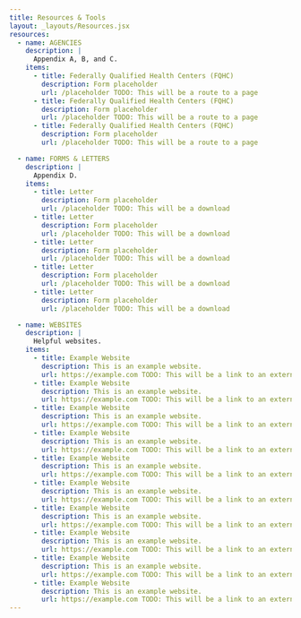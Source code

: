 ```yaml
---
title: Resources & Tools
layout: _layouts/Resources.jsx
resources:
  - name: AGENCIES
    description: |
      Appendix A, B, and C.
    items:
      - title: Federally Qualified Health Centers (FQHC)
        description: Form placeholder
        url: /placeholder TODO: This will be a route to a page
      - title: Federally Qualified Health Centers (FQHC)
        description: Form placeholder
        url: /placeholder TODO: This will be a route to a page
      - title: Federally Qualified Health Centers (FQHC)
        description: Form placeholder
        url: /placeholder TODO: This will be a route to a page

  - name: FORMS & LETTERS
    description: |
      Appendix D.
    items:
      - title: Letter
        description: Form placeholder
        url: /placeholder TODO: This will be a download
      - title: Letter
        description: Form placeholder
        url: /placeholder TODO: This will be a download
      - title: Letter
        description: Form placeholder
        url: /placeholder TODO: This will be a download
      - title: Letter
        description: Form placeholder
        url: /placeholder TODO: This will be a download
      - title: Letter
        description: Form placeholder
        url: /placeholder TODO: This will be a download

  - name: WEBSITES
    description: |
      Helpful websites.
    items:
      - title: Example Website
        description: This is an example website.
        url: https://example.com TODO: This will be a link to an external website
      - title: Example Website
        description: This is an example website.
        url: https://example.com TODO: This will be a link to an external website
      - title: Example Website
        description: This is an example website.
        url: https://example.com TODO: This will be a link to an external website
      - title: Example Website
        description: This is an example website.
        url: https://example.com TODO: This will be a link to an external website
      - title: Example Website
        description: This is an example website.
        url: https://example.com TODO: This will be a link to an external website
      - title: Example Website
        description: This is an example website.
        url: https://example.com TODO: This will be a link to an external website
      - title: Example Website
        description: This is an example website.
        url: https://example.com TODO: This will be a link to an external website
      - title: Example Website
        description: This is an example website.
        url: https://example.com TODO: This will be a link to an external website
      - title: Example Website
        description: This is an example website.
        url: https://example.com TODO: This will be a link to an external website
      - title: Example Website
        description: This is an example website.
        url: https://example.com TODO: This will be a link to an external website
---
```

